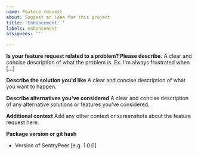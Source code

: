 ```yaml
---
name: Feature request
about: Suggest an idea for this project
title: 'Enhancement: '
labels: enhancement
assignees: ''

---
```


<!--SentryPeer features are generally contributed by the community.  If you are a developer and want to add a feature to SentryPeer, this can also be a good starting point for discussing it with the SentryPeer team prior to submitting your pull request.-->

**Is your feature request related to a problem? Please describe.**
A clear and concise description of what the problem is. Ex. I'm always frustrated when [...]

**Describe the solution you'd like**
A clear and concise description of what you want to happen.

**Describe alternatives you've considered**
A clear and concise description of any alternative solutions or features you've considered.

**Additional context**
Add any other context or screenshots about the feature request here.

**Package version or git hash**
- Version of SentryPeer [e.g. 1.0.0]
